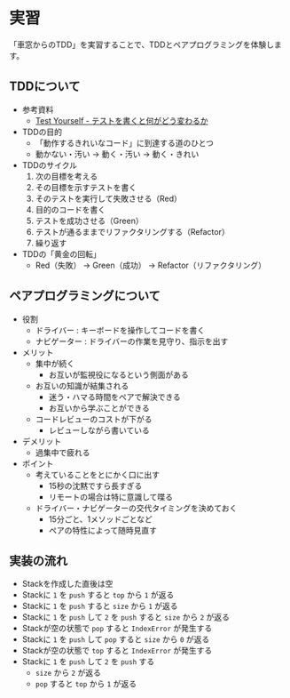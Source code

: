 # 実習

「車窓からのTDD」を実習することで、TDDとペアプログラミングを体験します。

## TDDについて

- 参考資料
  - [Test Yourself - テストを書くと何がどう変わるか](https://www.slideshare.net/slideshow/jasst-2014-hokkaidotwadatdd/38766813)
- TDDの目的
  - 「動作するきれいなコード」に到達する道のひとつ
  - 動かない・汚い → 動く・汚い → 動く・きれい
- TDDのサイクル
  1. 次の目標を考える
  2. その目標を示すテストを書く
  3. そのテストを実行して失敗させる（Red）
  4. 目的のコードを書く
  5. テストを成功させる（Green）
  6. テストが通るままでリファクタリングする（Refactor）
  7. 繰り返す
- TDDの「黄金の回転」
  - Red（失敗） → Green（成功） → Refactor（リファクタリング）

## ペアプログラミングについて

- 役割
  - ドライバー : キーボードを操作してコードを書く
  - ナビゲーター : ドライバーの作業を見守り、指示を出す
- メリット
  - 集中が続く
    - お互いが監視役になるという側面がある
  - お互いの知識が結集される
    - 迷う・ハマる時間をペアで解決できる
    - お互いから学ぶことができる
  - コードレビューのコストが下がる
    - レビューしながら書いている
- デメリット
  - 過集中で疲れる
- ポイント
  - 考えていることをとにかく口に出す
    - 15秒の沈黙ですら長すぎる
    - リモートの場合は特に意識して喋る
  - ドライバー・ナビゲーターの交代タイミングを決めておく
    - 15分ごと、1メソッドごとなど
    - ペアの特性によって随時見直す

## 実装の流れ
- Stackを作成した直後は空
- Stackに `1` を `push` すると `top` から `1` が返る
- Stackに `1` を `push` すると `size` から `1` が返る
- Stackに `1` を `push` して `2` を `push` すると `size` から `2` が返る
- Stackが空の状態で `pop` すると `IndexError` が発生する
- Stackに `1` を `push` して `pop` すると `size` から `0` が返る
- Stackが空の状態で `top` すると `IndexError` が発生する
- Stackに `1` を `push` して `2` を `push` する
    - `size` から `2` が返る
    - `pop` すると `top` から `1` が返る
